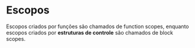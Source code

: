 # Escopos

Escopos criados por funções são chamados de function scopes, enquanto escopos 
criados por **estruturas de controle** são chamados de block scopes.

